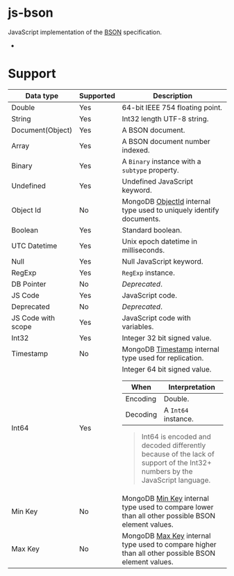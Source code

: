 js-bson
=======

JavaScript implementation of the [BSON](http://bsonspec.org/) specification.

-

Support
=======

Data type | Supported | Description
--------- | --------- | -----------
Double | Yes | 64-bit IEEE 754 floating point.
String | Yes | Int32 length UTF-8 string.
Document(Object) | Yes | A BSON document.
Array | Yes | A BSON document number indexed.
Binary | Yes | A `Binary` instance with a `subtype` property.
Undefined | Yes | Undefined JavaScript keyword.
Object Id | No | MongoDB [ObjectId](http://docs.mongodb.org/manual/reference/object-id/) internal type used to uniquely identify documents.
Boolean | Yes | Standard boolean.
UTC Datetime | Yes | Unix epoch datetime in milliseconds.
Null | Yes | Null JavaScript keyword.
RegExp | Yes | `RegExp` instance.
DB Pointer | No | *Deprecated*.
JS Code | Yes | JavaScript code.
Deprecated | No | *Deprecated*.
JS Code with scope | Yes | JavaScript code with variables.
Int32 | Yes | Integer 32 bit signed value.
Timestamp | No | MongoDB [Timestamp](http://docs.mongodb.org/manual/reference/method/ObjectId.getTimestamp/) internal type used for replication.
Int64 | Yes | Integer 64 bit signed value. <table><thead><th>When</th><th>Interpretation</th></thead><tbody><tr><td>Encoding</td><td>Double.</td><tr><td>Decoding</td><td>A `Int64` instance.</td></tbody></table><blockquote>Int64 is encoded and decoded differently because of the lack of support of the Int32+ numbers by the JavaScript language.</blockquote>
Min Key | No | MongoDB [Min Key](http://docs.mongodb.org/manual/reference/operator/query/type/) internal type used to compare lower than all other possible BSON element values.
Max Key | No | MongoDB [Max Key](http://docs.mongodb.org/manual/reference/operator/query/type/) internal type used to compare higher than all other possible BSON element values.


